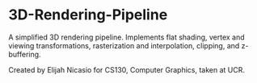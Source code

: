 # 3D-Rendering-Pipeline

A simplified 3D rendering pipeline. Implements flat shading, vertex and viewing transformations, rasterization and interpolation, clipping, and z-buffering.

Created by Elijah Nicasio for CS130, Computer Graphics, taken at UCR.
